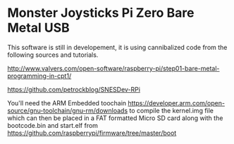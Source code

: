 # Monster Joysticks Pi Zero Bare Metal USB

This software is still in developement, it is using cannibalized code from the following sources and tutorials.

http://www.valvers.com/open-software/raspberry-pi/step01-bare-metal-programming-in-cpt1/

https://github.com/petrockblog/SNESDev-RPi

You'll need the ARM Embedded toochain https://developer.arm.com/open-source/gnu-toolchain/gnu-rm/downloads to compile the kernel.img file which can then be placed in a FAT formatted Micro SD card along with the bootcode.bin and start.elf from https://github.com/raspberrypi/firmware/tree/master/boot
